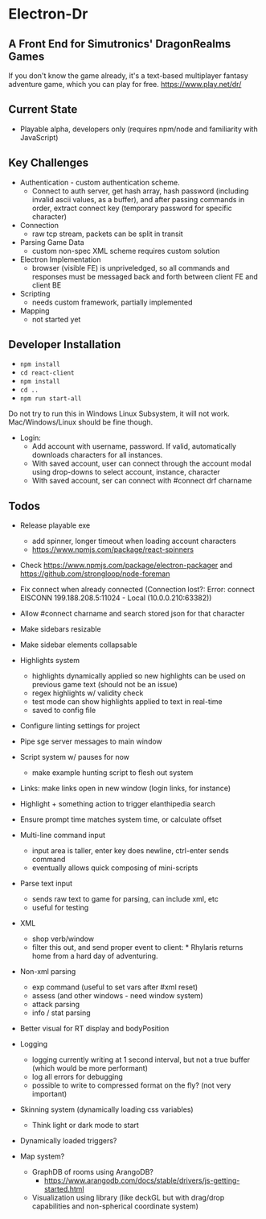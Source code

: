 # Electron-Dr

## A Front End for Simutronics' DragonRealms Games
If you don't know the game already, it's a text-based multiplayer fantasy adventure game, which you can play for free. https://www.play.net/dr/

## Current State
- Playable alpha, developers only (requires npm/node and familiarity with JavaScript)

## Key Challenges
- Authentication - custom authentication scheme.
  - Connect to auth server, get hash array, hash password (including invalid ascii values, as a buffer), and after passing commands in order, extract connect key (temporary password for specific character)
- Connection
  - raw tcp stream, packets can be split in transit
- Parsing Game Data
  - custom non-spec XML scheme requires custom solution
- Electron Implementation
  - browser (visible FE) is unpriveledged, so all commands and responses must be messaged back and forth between client FE and client BE
- Scripting
  - needs custom framework, partially implemented
- Mapping
  - not started yet

## Developer Installation

- `npm install`
- `cd react-client`
- `npm install`
- `cd ..`
- `npm run start-all`

Do not try to run this in Windows Linux Subsystem, it will not work. Mac/Windows/Linux should be fine though.

- Login:
  - Add account with username, password. If valid, automatically downloads characters for all instances.
  - With saved account, user can connect through the account modal using drop-downs to select account, instance, character
  - With saved account, ser can connect with #connect drf charname

## Todos

- Release playable exe
  - add spinner, longer timeout when loading account characters
  - https://www.npmjs.com/package/react-spinners
- Check https://www.npmjs.com/package/electron-packager and https://github.com/strongloop/node-foreman
- Fix connect when already connected (Connection lost?: Error: connect EISCONN 199.188.208.5:11024 - Local (10.0.0.210:63382))
- Allow #connect charname and search stored json for that character

- Make sidebars resizable
- Make sidebar elements collapsable

- Highlights system
  - highlights dynamically applied so new highlights can be used on previous game text (should not be an issue)
  - regex highlights w/ validity check
  - test mode can show highlights applied to text in real-time
  - saved to config file

- Configure linting settings for project

- Pipe sge server messages to main window

- Script system w/ pauses for now
  - make example hunting script to flesh out system

- Links: make links open in new window (login links, for instance)

- Highlight + something action to trigger elanthipedia search

- Ensure prompt time matches system time, or calculate offset

- Multi-line command input
  - input area is taller, enter key does newline, ctrl-enter sends command
  - eventually allows quick composing of mini-scripts

- Parse text input
  - sends raw text to game for parsing, can include xml, etc
  - useful for testing

- XML
  - shop verb/window
  - filter this out, and send proper event to client:
  <pushStream id="logons"/> * Rhylaris returns home from a hard day of adventuring.
  <popStream/>

- Non-xml parsing
  - exp command (useful to set vars after #xml reset)
  - assess (and other windows - need window system)
  - attack parsing
  - info / stat parsing

- Better visual for RT display and bodyPosition

- Logging
  - logging currently writing at 1 second interval, but not a true buffer (which would be more performant)
  - log all errors for debugging
  - possible to write to compressed format on the fly? (not very important)

- Skinning system (dynamically loading css variables)

  - Think light or dark mode to start

- Dynamically loaded triggers?

- Map system?

  - GraphDB of rooms using ArangoDB?
    - https://www.arangodb.com/docs/stable/drivers/js-getting-started.html
  - Visualization using library (like deckGL but with drag/drop capabilities and non-spherical coordinate system)


